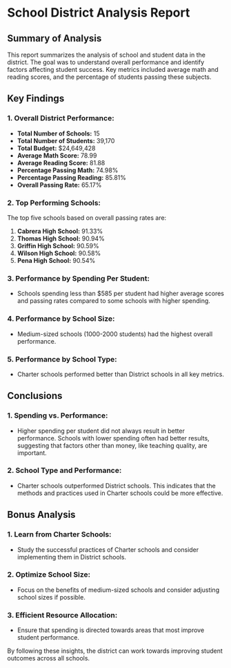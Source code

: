 # School District Analysis Report

## Summary of Analysis
This report summarizes the analysis of school and student data in the district. 
The goal was to understand overall performance and identify factors affecting 
student success. Key metrics included average math and reading scores, and the 
percentage of students passing these subjects.

## Key Findings

### 1. Overall District Performance:
- **Total Number of Schools:** 15
- **Total Number of Students:** 39,170
- **Total Budget:** $24,649,428
- **Average Math Score:** 78.99
- **Average Reading Score:** 81.88
- **Percentage Passing Math:** 74.98%
- **Percentage Passing Reading:** 85.81%
- **Overall Passing Rate:** 65.17%

### 2. Top Performing Schools:
The top five schools based on overall passing rates are:
1. **Cabrera High School:** 91.33%
2. **Thomas High School:** 90.94%
3. **Griffin High School:** 90.59%
4. **Wilson High School:** 90.58%
5. **Pena High School:** 90.54%

### 3. Performance by Spending Per Student:
- Schools spending less than $585 per student had higher average 
scores and passing rates compared to some schools with higher 
spending.

### 4. Performance by School Size:
- Medium-sized schools (1000-2000 students) had the highest overall 
performance.

### 5. Performance by School Type:
- Charter schools performed better than District schools in all key 
metrics.

## Conclusions

### 1. Spending vs. Performance:
- Higher spending per student did not always result in better 
performance. Schools with lower spending often had better results, 
suggesting that factors other than money, like teaching quality, are 
important.

### 2. School Type and Performance:
- Charter schools outperformed District schools. This indicates that the 
methods and practices used in Charter schools could be more 
effective.

## Bonus Analysis

### 1. Learn from Charter Schools:
- Study the successful practices of Charter schools and consider 
implementing them in District schools.

### 2. Optimize School Size:
- Focus on the benefits of medium-sized schools and consider 
adjusting school sizes if possible.

### 3. Efficient Resource Allocation:
- Ensure that spending is directed towards areas that most improve 
student performance.

By following these insights, the district can work towards improving student 
outcomes across all schools.
